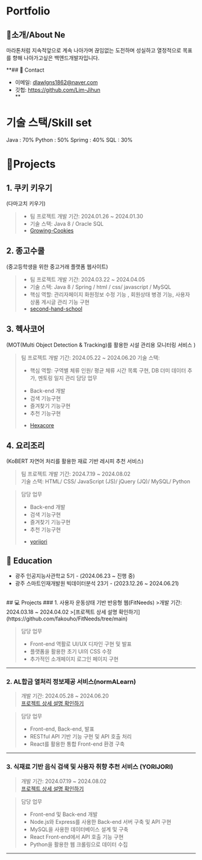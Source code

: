 # Portfolio     
## 👋소개/About Ne
마라톤처럼 지속적앞으로 계속 나아가며 끊임없는 도전하며 성실하고 열정적으로 목표를 향해 나아가고싶은 백앤드개발자입니다.

**## :pushpin: Contact
- 이메일: dlawlgns1862@naver.com
- 깃헙: https://github.com/Lim-Jihun
</br>**


# 기술 스택/Skill set
Java : 70%
Python : 50%
Sprimg : 40%
SQL :  30%

# 📝Projects
## 1. 쿠키 키우기   
   (다마고치 키우기)   
 > * 팀 프로젝트 개발 기간: 2024.01.26 ~ 2024.01.30   
 > * 기술 스택: Java 8 / Oracle SQL
 > * [Growing-Cookies](https://github.com/Lim-Jihun/Growing-Cookies)


## 2. 종고수쿨             
   (중고등학생을 위한 중고거래 플랫폼 웹사이트)     
  > * 팀 프로젝트 개발 기간: 2024.03.22 ~ 2024.04.05    
  > * 기술 스택: Java 8 / Spring / html / css/ javascript / MySQL
  > * 핵심 역할: 관리자페이지 화원정보 수정 기능 , 회원상태 병경 기능, 사용자 상품 게시글 관리 기능 구현
  > * [second-hand-school](https://github.com/Lim-Jihun/second-hand-school.git)

    
## 3. 헥사코어     
   (MOT(Multi Object Detection & Tracking)를 활용한 시설 관리용 모니터링 서비스 )
  >  팀 프로젝트 개발 기간: 2024.05.22 ~ 2024.06.20
  >  기술 스택:
  > * 핵심 역할: 구역별 체류 인원/ 평균 체류 시간 목록 구현, DB 더미 데이터 추가, 멘토링 일지 관리
  > 담당 업무
   >- Back-end 개발
   >- 검색 기능구현
   >- 즐겨찾기 기능구현
   >- 추천 기능구현
   >
  > * [Hexacore](https://github.com/Lim-Jihun/Hexacore.git)  


## 4. 요리조리       
   (KoBERT 자연어 처리를 활용한 재료 기반 레시피 추천 서비스)      
   >  팀 프로젝트 개발 기간: 2024.7.19 ~ 2024.08.02      
   >  기술 스택: HTML/ CSS/ JavaScript (JS)/ jQuery (JQ)/ MySQL/ Python

   > 담당 업무
   >- Back-end 개발
   >- 검색 기능구현
   >- 즐겨찾기 기능구현
   >- 추천 기능구현
   >
   > * [yorijori](https://github.com/Lim-Jihun/yorijori.git)


## 🛫 Education

- 광주 인공지능사관학교 5기 - (2024.06.23 ~ 진행 중)
- 광주 스마트인재개발원 빅데이터분석 23기 - (2023.12.26 ~ 2024.06.21)
</br>
## 💻 Projects
### 1. 사용자 운동상태 기반 반응형 웹(FitNeeds)
>개발 기간: 2024.03.18 ~ 2024.04.02  
>[프로젝트 상세 설명 확인하기](https://github.com/fakouho/FitNeeds/tree/main)

> 담당 업무
>- Front-end 역활로 UI/UX 디자인 구현 및 발표
>- 플랫폼을 활용한 초기 UI의 CSS 수정
>- 추가적인 소개페이지 로그인 페이지 구현
>

---
### 2. AL합금 열처리 정보제공 서비스(normALearn)
>개발 기간: 2024.05.28 ~ 2024.06.20  
>[프로젝트 상세 설명 확인하기](https://github.com/fakouho/normALearn)

> 담당 업무
>- Front-end, Back-end, 발표
>- RESTful API 기반 기능 구현 및 API 호출 처리
>- React를 활용한 통합 Front-end  환경 구축
>
---
### 3. 식재료 기반 음식 검색 및 사용자 취향 추천 서비스 (YORIJORI) 
>개발 기간: 2024.07.19 ~ 2024.08.02  
>[프로젝트 상세 설명 확인하기](https://github.com/fakouho/yorijori)

> 담당 업무
>- Front-end 및 Back-end 개발
>- Node.js와 Express를 사용한 Back-end 서버 구축 및 API 구현
>- MySQL을 사용한 데이터베이스 설계 및 구축
>- React Front-end에서 API 호출 기능 구현
>- Python을 활용한 웹 크롤링으로 데이터 수집
>
---

